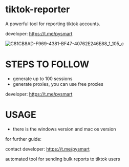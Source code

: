 # tiktok-reporter
A powerful tool for reporting tiktok accounts.

developer: https://t.me/pysmart

![C81CB8AD-F969-4381-BF47-40762E246E88_1_105_c](https://github.com/user-attachments/assets/36eec7df-d5ab-4c6e-ad64-aeeeeb47db75)

# STEPS TO FOLLOW
- generate up to 100 sessions
- generate proxies, you can use free proxies

developer: https://t.me/pysmart

# USAGE
- there is the windows version and mac os version

for further guide:

contact developer: https://t.me/pysmart

automated tool for sending bulk reports to tiktok users
